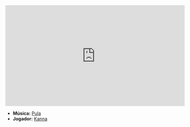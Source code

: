 <iframe width="560" height="315" src="https://www.youtube.com/embed/rnWa8SZq7BY?si=fROxLl57pA-VxZOC" title="YouTube video player" frameborder="0" allow="accelerometer; autoplay; clipboard-write; encrypted-media; gyroscope; picture-in-picture; web-share" referrerpolicy="strict-origin-when-cross-origin" allowfullscreen></iframe>

- **Música:** [Pula](content/Músicas/Pula.md)
- **Jogador:** [Kanna](content/Jogadores/Kanna.md)